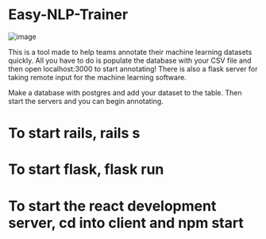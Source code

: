 # Easy-NLP-Trainer

![image](https://user-images.githubusercontent.com/73684895/194823700-665ea3e9-3b97-4ebf-8739-3f2f2f507350.png)

This is a tool made to help teams annotate their machine learning datasets quickly. All you have to do is populate the database with your CSV file and then open localhost:3000 to start annotating! There is also a flask server for taking remote input for the machine learning software.

Make a database with postgres and add your dataset to the table.
Then start the servers and you can begin annotating.

# To start rails, rails s

# To start flask, flask run

# To start the react development server, cd into client and npm start
